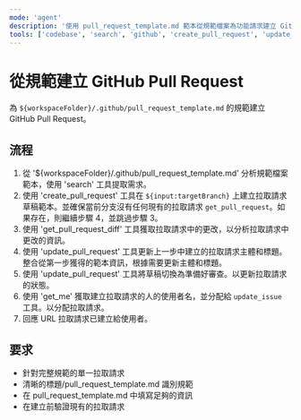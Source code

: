 ```yaml
---
mode: 'agent'
description: '使用 pull_request_template.md 範本從規範檔案為功能請求建立 GitHub Pull Request。'
tools: ['codebase', 'search', 'github', 'create_pull_request', 'update_pull_request', 'get_pull_request_diff']
---
```

# 從規範建立 GitHub Pull Request

為 `${workspaceFolder}/.github/pull_request_template.md` 的規範建立 GitHub Pull Request。

## 流程

1. 從 '${workspaceFolder}/.github/pull_request_template.md' 分析規範檔案範本，使用 'search' 工具提取需求。
2. 使用 'create_pull_request' 工具在 `${input:targetBranch}` 上建立拉取請求草稿範本。並確保當前分支沒有任何現有的拉取請求 `get_pull_request`。如果存在，則繼續步驟 4，並跳過步驟 3。
3. 使用 'get_pull_request_diff' 工具獲取拉取請求中的更改，以分析拉取請求中更改的資訊。
4. 使用 'update_pull_request' 工具更新上一步中建立的拉取請求主體和標題。整合從第一步獲得的範本資訊，根據需要更新主體和標題。
5. 使用 'update_pull_request' 工具將草稿切換為準備好審查。以更新拉取請求的狀態。
6. 使用 'get_me' 獲取建立拉取請求的人的使用者名，並分配給 `update_issue` 工具。以分配拉取請求。
7. 回應 URL 拉取請求已建立給使用者。

## 要求
- 針對完整規範的單一拉取請求
- 清晰的標題/pull_request_template.md 識別規範
- 在 pull_request_template.md 中填寫足夠的資訊
- 在建立前驗證現有的拉取請求
